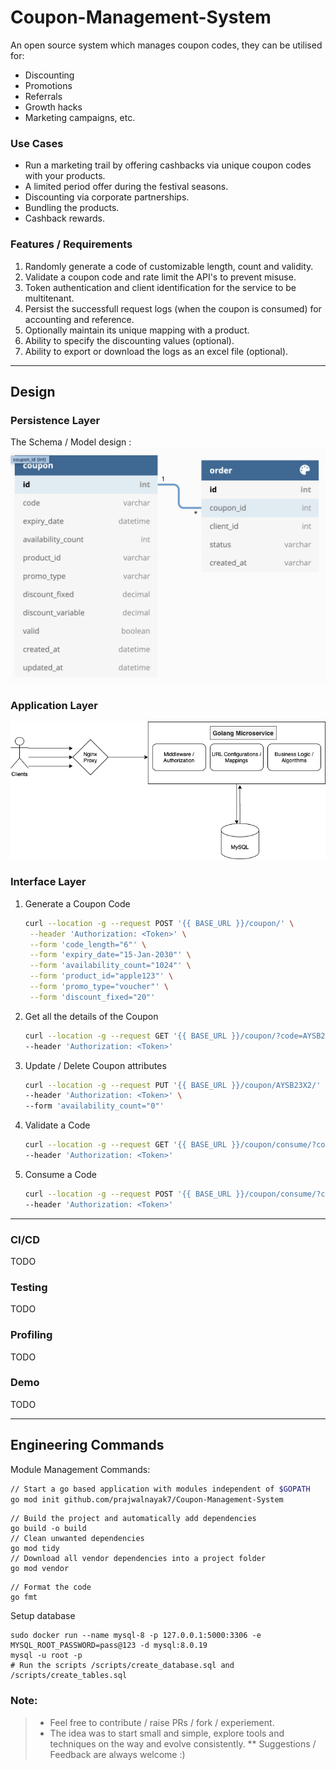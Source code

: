 # Coupon-Management-System

An open source system which manages coupon codes, they can be utilised for:

- Discounting
- Promotions
- Referrals
- Growth hacks
- Marketing campaigns, etc.

### Use Cases

- Run a marketing trail by offering cashbacks via unique coupon codes with your products.
- A limited period offer during the festival seasons.
- Discounting via corporate partnerships.
- Bundling the products.
- Cashback rewards.

### Features / Requirements

1. Randomly generate a code of customizable length, count and validity.
2. Validate a coupon code and rate limit the API's to prevent misuse.
3. Token authentication and client identification for the service to be multitenant.
4. Persist the successfull request logs (when the coupon is consumed) for accounting and reference.
5. Optionally maintain its unique mapping with a product.
6. Ability to specify the discounting values (optional).
7. Ability to export or download the logs as an excel file (optional).

___
## Design

### Persistence Layer

The Schema / Model design :
![Schema Design](./res/SchemaDesign.png)
<!-- <iframe width="560" height="315" src='https://dbdiagram.io/embed/5fd2e1e79a6c525a03baa5fa'> </iframe> -->

### Application Layer

![System Design](./res/SystemDesign.png)

### Interface Layer
1. Generate a Coupon Code
   ```sh
   curl --location -g --request POST '{{ BASE_URL }}/coupon/' \
    --header 'Authorization: <Token>' \
    --form 'code_length="6"' \
    --form 'expiry_date="15-Jan-2030"' \
    --form 'availability_count="1024"' \
    --form 'product_id="apple123"' \
    --form 'promo_type="voucher"' \
    --form 'discount_fixed="20"'
    ```
2. Get all the details of the Coupon
    ```sh
    curl --location -g --request GET '{{ BASE_URL }}/coupon/?code=AYSB23X2' \
    --header 'Authorization: <Token>'
    ```
3. Update / Delete Coupon attributes
    ```sh
    curl --location -g --request PUT '{{ BASE_URL }}/coupon/AYSB23X2/' \
    --header 'Authorization: <Token>' \
    --form 'availability_count="0"'
    ```
4. Validate a Code
    ```sh
    curl --location -g --request GET '{{ BASE_URL }}/coupon/consume/?code=AYSB23X2&product_id=apple123' \
    --header 'Authorization: <Token>'
    ```
5. Consume a Code
    ```sh
    curl --location -g --request POST '{{ BASE_URL }}/coupon/consume/?code=AYSB23X2' \
    --header 'Authorization: <Token>'
    ```


___
### CI/CD
TODO
### Testing
TODO
### Profiling
TODO
### Demo
TODO
___
## Engineering Commands

Module Management Commands:

```sh
// Start a go based application with modules independent of $GOPATH
go mod init github.com/prajwalnayak7/Coupon-Management-System
```
```
// Build the project and automatically add dependencies
go build -o build
// Clean unwanted dependencies
go mod tidy
// Download all vendor dependencies into a project folder
go mod vendor
```

```
// Format the code
go fmt
```

Setup database
```
sudo docker run --name mysql-8 -p 127.0.0.1:5000:3306 -e MYSQL_ROOT_PASSWORD=pass@123 -d mysql:8.0.19
mysql -u root -p
# Run the scripts /scripts/create_database.sql and /scripts/create_tables.sql
```

### Note:
> * Feel free to contribute / raise PRs / fork / experiement.
> * The idea was to start small and simple, explore tools and techniques on the way and evolve consistently.
> ** Suggestions / Feedback are always welcome :) 
